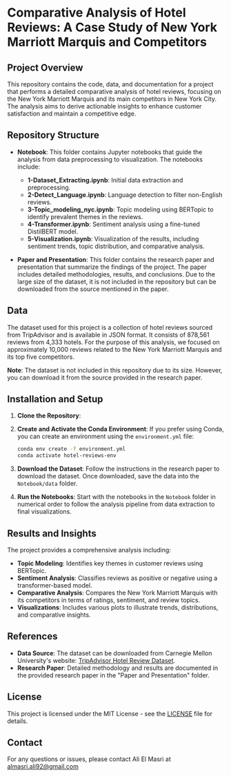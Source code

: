 
# Comparative Analysis of Hotel Reviews: A Case Study of New York Marriott Marquis and Competitors

## Project Overview

This repository contains the code, data, and documentation for a project that performs a detailed comparative analysis of hotel reviews, focusing on the New York Marriott Marquis and its main competitors in New York City. The analysis aims to derive actionable insights to enhance customer satisfaction and maintain a competitive edge.

## Repository Structure

- **Notebook**: This folder contains Jupyter notebooks that guide the analysis from data preprocessing to visualization. The notebooks include:
  - **1-Dataset_Extracting.ipynb**: Initial data extraction and preprocessing.
  - **2-Detect_Language.ipynb**: Language detection to filter non-English reviews.
  - **3-Topic_modeling_nyc.ipynb**: Topic modeling using BERTopic to identify prevalent themes in the reviews.
  - **4-Transformer.ipynb**: Sentiment analysis using a fine-tuned DistilBERT model.
  - **5-Visualization.ipynb**: Visualization of the results, including sentiment trends, topic distribution, and comparative analysis.

- **Paper and Presentation**: This folder contains the research paper and presentation that summarize the findings of the project. The paper includes detailed methodologies, results, and conclusions. Due to the large size of the dataset, it is not included in the repository but can be downloaded from the source mentioned in the paper.

## Data

The dataset used for this project is a collection of hotel reviews sourced from TripAdvisor and is available in JSON format. It consists of 878,561 reviews from 4,333 hotels. For the purpose of this analysis, we focused on approximately 10,000 reviews related to the New York Marriott Marquis and its top five competitors.

**Note**: The dataset is not included in this repository due to its size. However, you can download it from the source provided in the research paper.

## Installation and Setup

1. **Clone the Repository**:

2. **Create and Activate the Conda Environment**:
   If you prefer using Conda, you can create an environment using the `environment.yml` file:
   ```bash
   conda env create -f environment.yml
   conda activate hotel-reviews-env
   ```

3. **Download the Dataset**:
   Follow the instructions in the research paper to download the dataset. Once downloaded, save the data into the `Notebook/data` folder.

4. **Run the Notebooks**:
   Start with the notebooks in the `Notebook` folder in numerical order to follow the analysis pipeline from data extraction to final visualizations.

## Results and Insights

The project provides a comprehensive analysis including:

- **Topic Modeling**: Identifies key themes in customer reviews using BERTopic.
- **Sentiment Analysis**: Classifies reviews as positive or negative using a transformer-based model.
- **Comparative Analysis**: Compares the New York Marriott Marquis with its competitors in terms of ratings, sentiment, and review topics.
- **Visualizations**: Includes various plots to illustrate trends, distributions, and comparative insights.

## References

- **Data Source**: The dataset can be downloaded from Carnegie Mellon University's website: [TripAdvisor Hotel Review Dataset](https://www.cs.cmu.edu/~jiweil/html/hotel-review.html).
- **Research Paper**: Detailed methodology and results are documented in the provided research paper in the "Paper and Presentation" folder.

## License

This project is licensed under the MIT License - see the [LICENSE](LICENSE) file for details.

## Contact

For any questions or issues, please contact Ali El Masri at almasri.ali92@gmail.com

